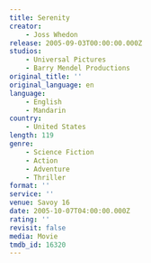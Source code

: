 ```yaml
---
title: Serenity
creator:
    - Joss Whedon
release: 2005-09-03T00:00:00.000Z
studios:
    - Universal Pictures
    - Barry Mendel Productions
original_title: ''
original_language: en
language:
    - English
    - Mandarin
country:
    - United States
length: 119
genre:
    - Science Fiction
    - Action
    - Adventure
    - Thriller
format: ''
service: ''
venue: Savoy 16
date: 2005-10-07T04:00:00.000Z
rating: ''
revisit: false
media: Movie
tmdb_id: 16320
---
```



